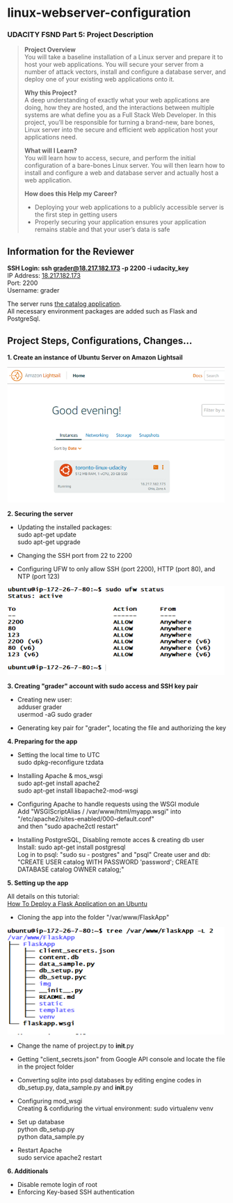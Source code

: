 # linux-webserver-configuration

### UDACITY FSND Part 5: Project Description

> **Project Overview**  
> You will take a baseline installation of a Linux server and prepare it to host your web applications. You will secure your server from a number of attack vectors, install and configure a database server, and deploy one of your existing web applications onto it.  
>   
> **Why this Project?**  
> A deep understanding of exactly what your web applications are doing, how they are hosted, and the interactions between multiple systems are what define you as a Full Stack Web Developer. In this project, you’ll be responsible for turning a brand-new, bare bones, Linux server into the secure and efficient web application host your applications need.  
>   
> **What will I Learn?**  
> You will learn how to access, secure, and perform the initial configuration of a bare-bones Linux server. You will then learn how to install and configure a web and database server and actually host a web application.  
>   
> **How does this Help my Career?**  
> - Deploying your web applications to a publicly accessible server is the first step in getting users  
> - Properly securing your application ensures your application remains stable and that your user’s data is safe  

## Information for the Reviewer  
  
**SSH Login: ssh grader@18.217.182.173 -p 2200 -i udacity_key**  
IP Address: [18.217.182.173](http://18.217.182.173/)  
Port: 2200  
Username: grader  
  
The server runs [the catalog application](https://github.com/hm-y/catalog-app).  
All necessary environment packages are added such as Flask and PostgreSql.  

## Project Steps, Configurations, Changes...  
  
**1. Create an instance of Ubuntu Server on Amazon Lightsail**  

<img src="/img/instance.png" width="500"> 
  
**2. Securing the server**  
  
- Updating the installed packages:  
sudo apt-get update  
sudo apt-get upgrade  

- Changing the SSH port from 22 to 2200  
- Configuring UFW to only allow SSH (port 2200), HTTP (port 80), and NTP (port 123)  
  
<img src="/img/ufw.png" width="500">  
  
**3. Creating "grader" account with sudo access and SSH key pair**  
  
- Creating new user:  
adduser grader  
usermod -aG sudo grader  
  
- Generating key pair for "grader", locating the file and authorizing the key  
  
**4. Preparing for the app**  

- Setting the local time to UTC  
sudo dpkg-reconfigure tzdata  

- Installing Apache & mos_wsgi  
sudo apt-get install apache2  
sudo apt-get install libapache2-mod-wsgi  

-  Configuring Apache to handle requests using the WSGI module  
Add "WSGIScriptAlias / /var/www/html/myapp.wsgi" into "/etc/apache2/sites-enabled/000-default.conf"  
and then "sudo apache2ctl restart"

- Installing PostgreSQL, Disabling remote acces & creating db user  
Install:  sudo apt-get install postgresql  
Log in to psql:  "sudo su - postgres" and "psql"
Create user and db: "CREATE USER catalog WITH PASSWORD 'password'; CREATE DATABASE catalog OWNER catalog;"  

**5. Setting up the app**  

All details on this tutorial:  
[How To Deploy a Flask Application on an Ubuntu ](https://www.digitalocean.com/community/tutorials/how-to-deploy-a-flask-application-on-an-ubuntu-vps)

- Cloning the app into the folder "/var/www/FlaskApp"  

<img src="/img/tree.png" width="500">  

- Change the name of project.py to __init__.py  

- Getting "client_secrets.json" from Google API console and locate the file in the project folder  

- Converting sqlite into psql databases by editing engine codes in db_setup.py, data_sample.py and __init__.py

- Configuring mod_wsgi  
Creating & confiduring the virtual environment: sudo virtualenv venv  

- Set up database  
python db_setup.py  
python data_sample.py  

- Restart Apache  
sudo service apache2 restart  

**6. Additionals**  

- Disable remote login of root  
- Enforcing Key-based SSH authentication  
